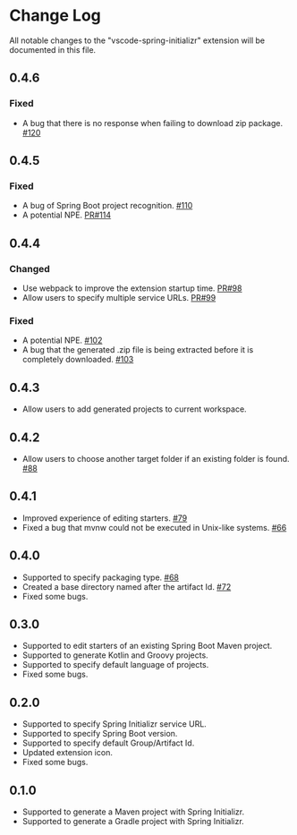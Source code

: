 # Change Log
All notable changes to the "vscode-spring-initializr" extension will be documented in this file.

## 0.4.6
### Fixed
- A bug that there is no response when failing to download zip package. [#120](https://github.com/microsoft/vscode-spring-initializr/issues/120)

## 0.4.5
### Fixed
- A bug of Spring Boot project recognition. [#110](https://github.com/Microsoft/vscode-spring-initializr/issues/110)
- A potential NPE. [PR#114](https://github.com/Microsoft/vscode-spring-initializr/pull/114)

## 0.4.4
### Changed
- Use webpack to improve the extension startup time. [PR#98](https://github.com/Microsoft/vscode-spring-initializr/pull/98)
- Allow users to specify multiple service URLs. [PR#99](https://github.com/Microsoft/vscode-spring-initializr/pull/99)

### Fixed
- A potential NPE. [#102](https://github.com/Microsoft/vscode-spring-initializr/issues/102) 
- A bug that the generated .zip file is being extracted before it is completely downloaded. [#103](https://github.com/Microsoft/vscode-spring-initializr/issues/103)

## 0.4.3
- Allow users to add generated projects to current workspace.

## 0.4.2
- Allow users to choose another target folder if an existing folder is found. [#88](https://github.com/Microsoft/vscode-spring-initializr/issues/88)

## 0.4.1
- Improved experience of editing starters. [#79](https://github.com/Microsoft/vscode-spring-initializr/issues/79)
- Fixed a bug that mvnw could not be executed in Unix-like systems. [#66](https://github.com/Microsoft/vscode-spring-initializr/issues/66)

## 0.4.0
- Supported to specify packaging type. [#68](https://github.com/Microsoft/vscode-spring-initializr/issues/68)
- Created a base directory named after the artifact Id. [#72](https://github.com/Microsoft/vscode-spring-initializr/issues/72)
- Fixed some bugs.

## 0.3.0
- Supported to edit starters of an existing Spring Boot Maven project.
- Supported to generate Kotlin and Groovy projects. 
- Supported to specify default language of projects.
- Fixed some bugs.

## 0.2.0
- Supported to specify Spring Initializr service URL.
- Supported to specify Spring Boot version.
- Supported to specify default Group/Artifact Id.
- Updated extension icon.
- Fixed some bugs.

## 0.1.0
- Supported to generate a Maven project with Spring Initializr.
- Supported to generate a Gradle project with Spring Initializr.
